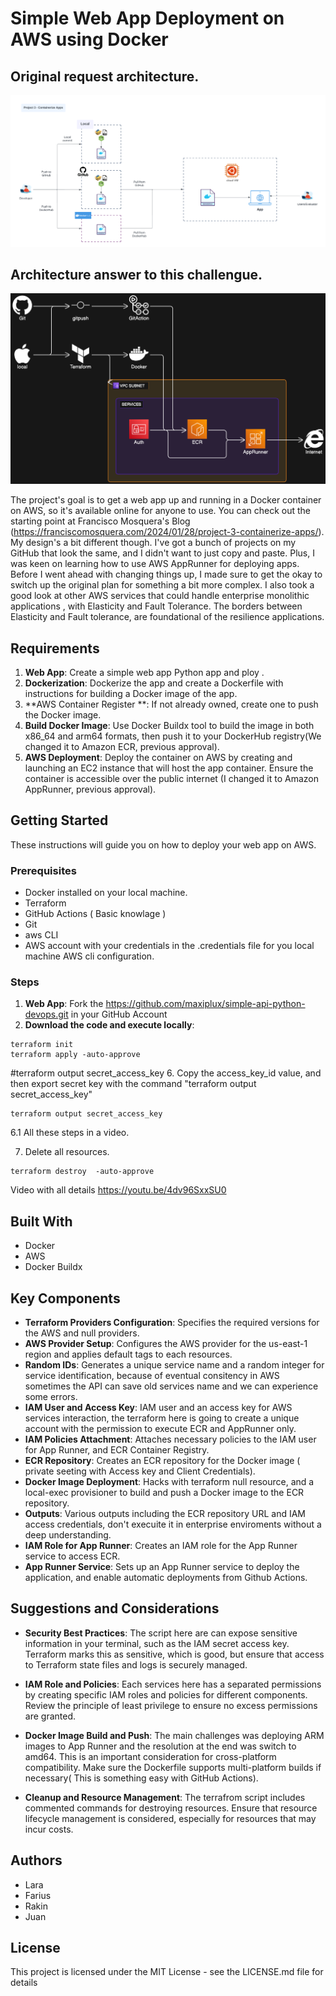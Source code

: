 # Simple Web App Deployment on AWS using Docker

## Original request architecture.
![Architecture](DevOps%20-%20Project%203%20-%20Containerize%20Apps.png)


## Architecture answer to this challengue.
![Architecture](diagram.png)

The project's goal is to get a web app up and running in a Docker container on AWS, so it's available online for anyone to use. You can check out the starting point at Francisco Mosquera's Blog (https://franciscomosquera.com/2024/01/28/project-3-containerize-apps/). My design's a bit different though. I've got a bunch of projects on my GitHub that look the same, and I didn't want to just copy and paste. Plus, I was keen on learning how to use AWS AppRunner for deploying apps. Before I went ahead with changing things up, I made sure to get the okay to switch up the original plan for something a bit more complex. I also took a good look at other AWS services that could handle enterprise monolithic applications , with Elasticity and Fault Tolerance. The borders  between   Elasticity and Fault tolerance, are  foundational of  the resilience applications.


## Requirements

1. **Web App**: Create a simple web app Python app and ploy .
2. **Dockerization**: Dockerize the app and create a Dockerfile with instructions for building a Docker image of the app.
3. **AWS Container Register **: If not already owned, create one to push the Docker image.
4. **Build Docker Image**: Use Docker Buildx tool to build the image in both x86_64 and arm64 formats, then push it to your DockerHub registry(We changed it to Amazon ECR, previous approval).
5. **AWS Deployment**: Deploy the container on AWS by creating and launching an EC2 instance that will host the app container. Ensure the container is accessible over the public internet (I changed it to Amazon AppRunner, previous approval).

## Getting Started

These instructions will guide you on how to deploy your web app on AWS.

### Prerequisites

- Docker installed on your local machine.
- Terraform
- GitHub Actions ( Basic knowlage )
- Git
- aws CLI 
- AWS account with your credentials in the .credentials file for you local machine AWS cli configuration.

### Steps

1. **Web App**: Fork the https://github.com/maxiplux/simple-api-python-devops.git in your GitHub Account
2. **Download the code and execute locally**:
```
terraform init
terraform apply -auto-approve
```

#terraform output secret_access_key
6.    Copy the access_key_id value, and then export secret key with the command "terraform output secret_access_key"
```
terraform output secret_access_key
```
6.1 All these steps in a video.


7.   Delete all resources.
   ```
 terraform destroy  -auto-approve
```
Video with all details
https://youtu.be/4dv96SxxSU0
 


## Built With

- Docker
- AWS
- Docker Buildx
## Key Components

- **Terraform Providers Configuration**: Specifies the required versions for the AWS and null providers.
- **AWS Provider Setup**: Configures the AWS provider for the us-east-1 region and applies default tags to each resources.
- **Random IDs**: Generates a unique service name and a random integer for service identification, because of eventual consitency in AWS sometimes the API can save old services name and we can experience some errors.
- **IAM User and Access Key**: IAM user and an access key for AWS services interaction, the terraform here is going to create a unique account with the permission to execute ECR and AppRunner only.
- **IAM Policies Attachment**: Attaches necessary policies to the IAM user for App Runner, and ECR Container Registry.
- **ECR Repository**: Creates an ECR repository for the Docker image ( private seeting with Access key and Client Credentials).
- **Docker Image Deployment**: Hacks with terraform null resource, and a local-exec provisioner to build and push a Docker image to the ECR repository.
- **Outputs**: Various outputs including the ECR repository URL and IAM access credentials, don't execuite it in enterprise enviroments without a deep understanding.
- **IAM Role for App Runner**: Creates an IAM role for the App Runner service to access ECR.
- **App Runner Service**: Sets up an App Runner service to deploy the application, and enable automatic deployments from Github Actions.
## Suggestions and Considerations

- **Security Best Practices**: The  script here are can expose sensitive information in your terminal, such as the IAM secret access key. Terraform marks this as sensitive, which is good, but ensure that access to Terraform state files and logs is securely managed.
- **IAM Role and Policies**: Each services here has a separated permissions by creating specific IAM roles and policies for different components. Review the principle of least privilege to ensure no excess permissions are granted.
- **Docker Image Build and Push**: The main challenges was deploying ARM images to App Runner and the resolution at the end was switch to amd64. This is an important consideration for cross-platform compatibility. Make sure the Dockerfile supports multi-platform builds if necessary( This is something easy with GitHub Actions).

- **Cleanup and Resource Management**: The terrafrom script includes commented commands for destroying resources. Ensure that resource lifecycle management is considered, especially for resources that may incur costs.


## Authors

  - Lara
  - Farius
  - Rakin
  - Juan

## License

This project is licensed under the MIT License - see the LICENSE.md file for details
